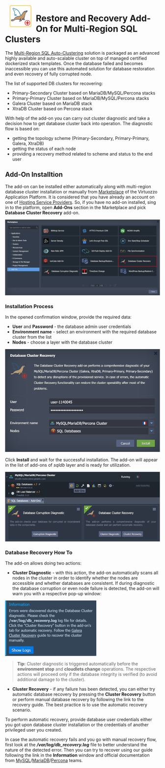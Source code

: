 <p align="center">
<img style="padding: 0 15px; float: left;" src="images/recovery-white-bg.png" width="70">
</p>

# Restore and Recovery Add-On for Multi-Region SQL Clusters

The [Multi-Region SQL Auto-Clustering](https://www.virtuozzo.com/company/blog/mysql-mariadb-database-auto-clustering-cloud-hosting/) solution is packaged as an advanced highly available and auto-scalable cluster on top of managed certified dockerized stack templates. Once the database failed and becomes inaccessible you can use this automated solution for database restoration and even recovery of fully corrupted node.

The list of supported DB clusters for recovering:

- Primary-Secondary Cluster based on MariaDB/MySQL/Percona stacks
- Primary-Primary Cluster based on MariaDB/MySQL/Percona stacks
- Galera Cluster based on MariaDB stack
- XtraDB Cluster based on Percona stack

With help of the add-on you can carry out cluster diagnostic and take a decision how to get database cluster back into operation. The diagnostic flow is based on:

- getting the topology scheme (Primary-Secondary, Primary-Primary, Galera, XtraDB)
- getting the status of each node
- providing a recovery method related to scheme and status to the end user


## Add-On Installtion

The add-on can be installed either automatically along with multi-region database cluster installation or manually from [Marketplace](https://www.virtuozzo.com/application-platform-docs/marketplace/) of the Virtuozzo Application Platform. It is considered that you have already an account on one of [Hosting Service Providers](https://www.virtuozzo.com/application-platform-partners/). So, if you have no add-on installed, sing in to the platform, open **Add-Ons** section in the Marketplace and pick **Database Cluster Recovery** add-on.

![Marketplace](images/01-marketplace.png)


### Installation Process

In the opened confirmation window, provide the required data:

- **User** and **Password** - the database admin user credentials
- **Environment name** - select an environment with the required database cluster from the list
- **Nodes** - choose a layer with the database cluster

![install Recovery add-on](images/02-install-recovery-addon.png)

Click **Install** and wait for the successful installation. The add-on will appear in the list of add-ons of *sqldb* layer and is ready for utilization.

![installed add-ons](images/03-installed-addons.png)

### Database Recovery How To

The add-on allows doing two actions:

- **Cluster Diagnostic** - with this action, the add-on automatically scans all nodes in the cluster in order to identify whether the nodes are accessible and whether databases are consistent. If during diagnostic the database corruption or even node failure is detected, the add-on will warn you with a respective pop-up window:

![diagnostic failure](images/04-diagnostic-failure.png)

> **Tip:** Cluster diagnostic is triggered automatically before the **environment stop** and **cloudlets change** operations. The respective actions will proceed only if the database integrity is verified (to avoid additional damage to the cluster).

- **Cluster Recovery** - if any failure has been detected, you can either try automatic database recovery by pressing the **Cluster Recovery** button or perform manual database recovery by following the link to the recovery guide. The best practice is to use the automatic recovery scenario.

To perform automatic recovery, provide database user credentials either you got upon database cluster installation or the credentials of another privileged user you created.

In case the automatic recovery fails and you go with manual recovery flow, first look at the ***/var/log/db_recovery.log*** file to better understand the nature of the detected error. Then you can try to recover using our guide following the link in the **Information** window and official documentation from [MySQL](https://mysql.org)/[MariaDB](https://mariadb.org)/[Percona](https://www.percona.com/) teams.
